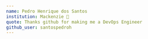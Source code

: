 ```yaml
---
name: Pedro Henrique dos Santos 
institution: Mackenzie 🚩 
quote: Thanks github for making me a DevOps Engineer
github_user: santospedroh
---
```

